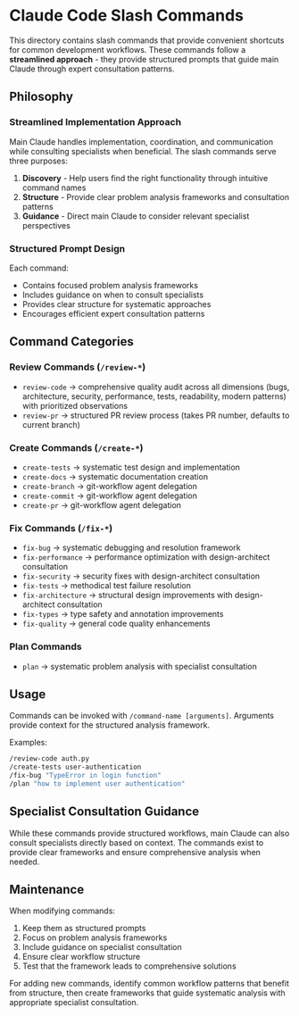 # Claude Code Slash Commands

This directory contains slash commands that provide convenient shortcuts for common development workflows. These commands follow a **streamlined approach** - they provide structured prompts that guide main Claude through expert consultation patterns.

## Philosophy

### Streamlined Implementation Approach

Main Claude handles implementation, coordination, and communication while consulting specialists when beneficial. The slash commands serve three purposes:

1. **Discovery** - Help users find the right functionality through intuitive command names
2. **Structure** - Provide clear problem analysis frameworks and consultation patterns
3. **Guidance** - Direct main Claude to consider relevant specialist perspectives

### Structured Prompt Design

Each command:
- Contains focused problem analysis frameworks
- Includes guidance on when to consult specialists
- Provides clear structure for systematic approaches
- Encourages efficient expert consultation patterns

## Command Categories

### Review Commands (`/review-*`)
- `review-code` → comprehensive quality audit across all dimensions (bugs, architecture, security, performance, tests, readability, modern patterns) with prioritized observations
- `review-pr` → structured PR review process (takes PR number, defaults to current branch)

### Create Commands (`/create-*`)
- `create-tests` → systematic test design and implementation
- `create-docs` → systematic documentation creation
- `create-branch` → git-workflow agent delegation
- `create-commit` → git-workflow agent delegation
- `create-pr` → git-workflow agent delegation

### Fix Commands (`/fix-*`)
- `fix-bug` → systematic debugging and resolution framework
- `fix-performance` → performance optimization with design-architect consultation
- `fix-security` → security fixes with design-architect consultation
- `fix-tests` → methodical test failure resolution
- `fix-architecture` → structural design improvements with design-architect consultation
- `fix-types` → type safety and annotation improvements
- `fix-quality` → general code quality enhancements

### Plan Commands
- `plan` → systematic problem analysis with specialist consultation

## Usage

Commands can be invoked with `/command-name [arguments]`. Arguments provide context for the structured analysis framework.

Examples:
```bash
/review-code auth.py
/create-tests user-authentication
/fix-bug "TypeError in login function"
/plan "how to implement user authentication"
```

## Specialist Consultation Guidance

While these commands provide structured workflows, main Claude can also consult specialists directly based on context. The commands exist to provide clear frameworks and ensure comprehensive analysis when needed.

## Maintenance

When modifying commands:
1. Keep them as structured prompts
2. Focus on problem analysis frameworks
3. Include guidance on specialist consultation
4. Ensure clear workflow structure
5. Test that the framework leads to comprehensive solutions

For adding new commands, identify common workflow patterns that benefit from structure, then create frameworks that guide systematic analysis with appropriate specialist consultation.